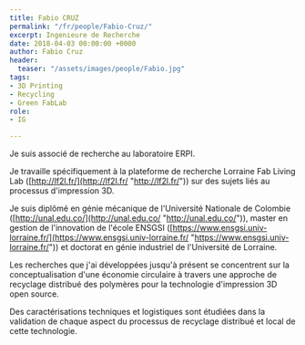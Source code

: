 ```yaml
---
title: Fabio CRUZ
permalink: "/fr/people/Fabio-Cruz/"
excerpt: Ingenieure de Recherche
date: 2018-04-03 00:00:00 +0000
author: Fabio Cruz
header:
  teaser: "/assets/images/people/Fabio.jpg"
tags:
- 3D Printing
- Recycling
- Green FabLab
role:
- IG

---
```

Je suis associé de recherche au laboratoire ERPI.

Je travaille spécifiquement à la plateforme de recherche Lorraine Fab Living Lab ([http://lf2l.fr/](http://lf2l.fr/ "http://lf2l.fr/")) sur des sujets liés au processus d'impression 3D.

Je suis diplômé en génie mécanique de l'Université Nationale de Colombie ([http://unal.edu.co/](http://unal.edu.co/ "http://unal.edu.co/")), master en gestion de l'innovation de l'école ENSGSI ([https://www.ensgsi.univ-lorraine.fr/](https://www.ensgsi.univ-lorraine.fr/ "https://www.ensgsi.univ-lorraine.fr/")) et doctorat en génie industriel de l'Université de Lorraine.

Les recherches que j'ai développées jusqu'à présent se concentrent sur la conceptualisation d'une économie circulaire à travers une approche de recyclage distribué des polymères pour la technologie d'impression 3D open source.

Des caractérisations techniques et logistiques sont étudiées dans la validation de chaque aspect du processus de recyclage distribué et local de cette technologie.